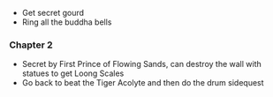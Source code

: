 - Get secret gourd
- Ring all the buddha bells


### Chapter 2

- Secret by First Prince of Flowing Sands, can destroy the wall with statues to get Loong Scales
- Go back to beat the Tiger Acolyte and then do the drum sidequest